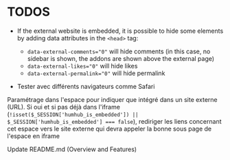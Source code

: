 TODOS 
=====

- If the external website is embedded, it is possible to hide some elements by adding data attributes in the `<head>` tag:
  - `data-external-comments="0"` will hide comments (in this case, no sidebar is shown, the addons are shown above the external page)
  - `data-external-likes="0"` will hide likes
  - `data-external-permalink="0"` will hide permalink

- Tester avec différents navigateurs comme Safari

Paramétrage dans l'espace pour indiquer que intégré dans un site externe (URL).
Si oui et si pas déjà dans l'iframe (`!isset($_SESSION['humhub_is_embedded']) || $_SESSION['humhub_is_embedded'] === false`), rediriger les liens concernant cet espace vers le site externe qui devra appeler la bonne sous page de l'espace en iframe 

Update README.md (Overview and Features)